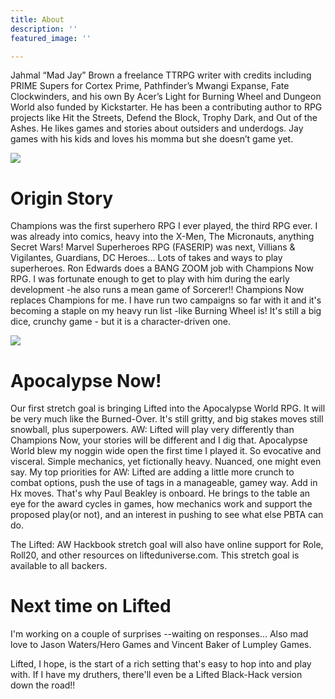```yaml
---
title: About
description: ''
featured_image: ''

---
```

Jahmal “Mad Jay” Brown a freelance TTRPG writer with credits including PRIME Supers for Cortex Prime, Pathfinder’s Mwangi Expanse, Fate Clockwinders, and his own By Acer’s Light for Burning Wheel and Dungeon World also funded by Kickstarter. He has been a contributing author to RPG projects like Hit the Streets, Defend the Block, Trophy Dark, and Out of the Ashes. He likes games and stories about outsiders and underdogs. Jay games with his kids and loves his momma but she doesn’t game yet.

![](https://ksr-ugc.imgix.net/assets/032/395/920/d3e3f8800814fe43b4f6fc83f822b50b_original.jpeg?ixlib=rb-2.1.0&w=680&fit=max&v=1613493904&auto=format&frame=1&q=92&s=c8ca14a1804037c815a5f97d74af7a3b)

# Origin Story

Champions was the first superhero RPG I ever played, the third RPG ever. I was already into comics, heavy into the X-Men, The Micronauts, anything Secret Wars! Marvel Superheroes RPG (FASERIP) was next, Villians & Vigilantes, Guardians, DC Heroes... Lots of takes and ways to play superheroes. Ron Edwards does a BANG ZOOM job with Champions Now RPG. I was fortunate enough to get to play with him during the early development -he also runs a mean game of Sorcerer!! Champions Now replaces Champions for me. I have run two campaigns so far with it and it's becoming a staple on my heavy run list -like Burning Wheel is! It's still a big dice, crunchy game - but it is a character-driven one.

![](https://ksr-ugc.imgix.net/assets/032/427/705/33df7d213711f50a4234f0cee34c034a_original.jpg?ixlib=rb-2.1.0&w=700&fit=max&v=1613676166&auto=format&frame=1&q=92&s=5193ffa324cce43d9721608b5224ba96)

# Apocalypse Now!

Our first stretch goal is bringing Lifted into the Apocalypse World RPG. It will be very much like the Burned-Over. It's still gritty, and big stakes moves still snowball, plus superpowers. AW: Lifted will play very differently than Champions Now, your stories will be different and I dig that. Apocalypse World blew my noggin wide open the first time I played it. So evocative and visceral. Simple mechanics, yet fictionally heavy. Nuanced, one might even say. My top priorities for AW: Lifted are adding a little more crunch to combat options, push the use of tags in a manageable, gamey way. Add in Hx moves. That's why Paul Beakley is onboard. He brings to the table an eye for the award cycles in games, how mechanics work and support the proposed play(or not), and an interest in pushing to see what else PBTA can do.

The Lifted: AW Hackbook stretch goal will also have online support for Role, Roll20, and other resources on lifteduniverse.com. This stretch goal is available to all backers.

# Next time on Lifted

I'm working on a couple of surprises --waiting on responses... Also mad love to Jason Waters/Hero Games and Vincent Baker of Lumpley Games.

Lifted, I hope, is the start of a rich setting that's easy to hop into and play with. If I have my druthers, there'll even be a Lifted Black-Hack version down the road!!